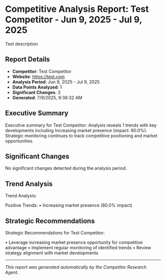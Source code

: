 # Competitive Analysis Report: Test Competitor - Jun 9, 2025 - Jul 9, 2025

Test description

## Report Details

- **Competitor**: Test Competitor
- **Website**: https://test.com
- **Analysis Period**: Jun 9, 2025 - Jul 9, 2025
- **Data Points Analyzed**: 1
- **Significant Changes**: 3
- **Generated**: 7/9/2025, 9:38:32 AM

## Executive Summary

Executive summary for Test Competitor: Analysis reveals 1 trends with key developments including Increasing market presence (impact: 80.0%). Strategic monitoring continues to track competitive positioning and market opportunities.

## Significant Changes

No significant changes detected during the analysis period.

## Trend Analysis

Trend Analysis:

Positive Trends:
• Increasing market presence (80.0% impact)

## Strategic Recommendations

Strategic Recommendations for Test Competitor:

• Leverage increasing market presence opportunity for competitive advantage
• Implement regular monitoring of identified trends
• Review strategy alignment with market developments

---

*This report was generated automatically by the Competitor Research Agent.*

